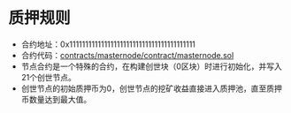 # 质押规则



* 合约地址：0x1111111111111111111111111111111111111111
* 合约代码：[contracts/masternode/contract/masternode.sol](https://github.com/rolong/mychain/blob/main/contracts/masternode/contract/masternode.sol)
* 节点合约是一个特殊的合约，在构建创世块（0区块）时进行初始化，并写入21个创世节点。
* 创世节点的初始质押币为0，创世节点的挖矿收益直接进入质押池，直至质押币数量达到最大值。
